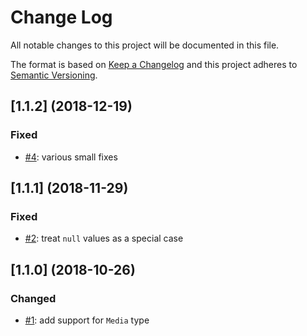 # Change Log
All notable changes to this project will be documented in this file.

The format is based on [Keep a Changelog](http://keepachangelog.com/)
and this project adheres to [Semantic Versioning](http://semver.org/).

## [1.1.2] (2018-12-19)

### Fixed

- [#4](https://github.com/dadi/api-validator/pull/4): various small fixes

## [1.1.1] (2018-11-29)

### Fixed

- [#2](https://github.com/dadi/api-validator/issues/2): treat `null` values as a special case

## [1.1.0] (2018-10-26)

### Changed

- [#1](https://github.com/dadi/api-validator/pull/1): add support for `Media` type
